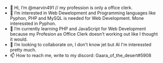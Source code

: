 - 👋 Hi, I’m @marvin491 // my profession is only a office clerk.
- 👀 I’m interested in Web Dewelopment and Programming languages like Pyphon, PHP and MySQL is needed for Web Development. Mone interessted in Pyphon.
- 🌱 I’m currently learning PHP and JavaScript for Web Development because my Profesion as Office Clerk doesn't working out like I thought it would.
- 💞️ I’m looking to collaborate on, I don't know jet but AI I'm interessted pretty much.
- 📫 How to reach me, write to my discord: Gaara_of_the_desert#5908

<!---
marvin491/marvin491 is a ✨ special ✨ repository because its `README.md` (this file) appears on your GitHub profile.
You can click the Preview link to take a look at your changes.
--->
